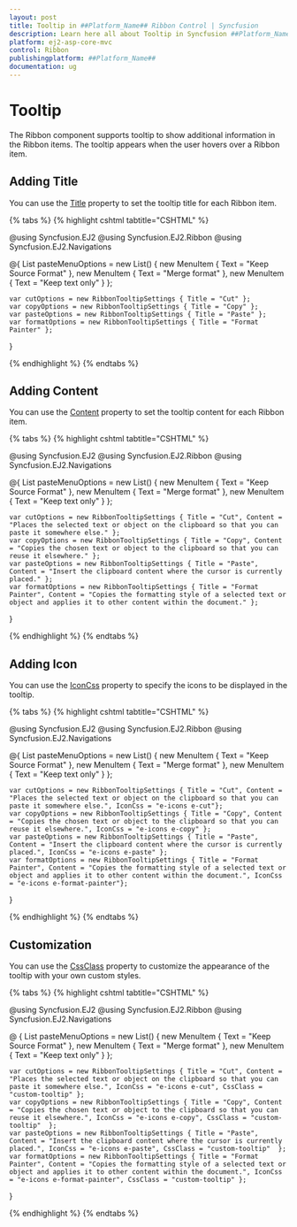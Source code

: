 ```yaml
---
layout: post
title: Tooltip in ##Platform_Name## Ribbon Control | Syncfusion
description: Learn here all about Tooltip in Syncfusion ##Platform_Name## Ribbon control of Syncfusion Essential JS 2 and more.
platform: ej2-asp-core-mvc
control: Ribbon
publishingplatform: ##Platform_Name##
documentation: ug
---
```


# Tooltip

The Ribbon component supports tooltip to show additional information in the Ribbon items. The tooltip appears when the user hovers over a Ribbon item.

## Adding Title

You can use the [Title](https://help.syncfusion.com/cr/aspnetcore-js2/Syncfusion.EJ2.Ribbon.RibbonTooltipSettings.html#Syncfusion_EJ2_Ribbon_RibbonTooltipSettings_Title) property to set the tooltip title for each Ribbon item.

{% tabs %}
{% highlight cshtml tabtitle="CSHTML" %}

@using Syncfusion.EJ2
@using Syncfusion.EJ2.Ribbon
@using Syncfusion.EJ2.Navigations

@{
    List<MenuItem> pasteMenuOptions = new List<MenuItem>() { new MenuItem { Text = "Keep Source Format" }, new MenuItem { Text = "Merge format" }, new MenuItem { Text = "Keep text only" } };

    var cutOptions = new RibbonTooltipSettings { Title = "Cut" };
    var copyOptions = new RibbonTooltipSettings { Title = "Copy" };
    var pasteOptions = new RibbonTooltipSettings { Title = "Paste" };
    var formatOptions = new RibbonTooltipSettings { Title = "Format Painter" };
}

<ejs-ribbon id="ribbon">
    <e-ribbon-tabs>
        <e-ribbon-tab header="Home">
            <e-ribbon-groups>
                <e-ribbon-group header="Clipboard">
                    <e-ribbon-collections>
                        <e-ribbon-collection>
                            <e-ribbon-items>
                                <e-ribbon-item type="SplitButton" ribbonTooltipSettings=pasteOptions>
                                    <e-ribbon-splitButtonsettings iconCss="e-icons e-paste" content="Paste" items=pasteMenuOptions></e-ribbon-splitButtonsettings>
                                </e-ribbon-item>
                            </e-ribbon-items>
                        </e-ribbon-collection>
                        <e-ribbon-collection>
                            <e-ribbon-items>
                                <e-ribbon-item type="Button" ribbonTooltipSettings=cutOptions>
                                    <e-ribbon-buttonsettings iconCss="e-icons e-cut" content="Cut"></e-ribbon-buttonsettings>
                                </e-ribbon-item>
                                <e-ribbon-item type="Button" ribbonTooltipSettings=copyOptions>
                                    <e-ribbon-buttonsettings iconCss="e-icons e-copy" content="Copy"></e-ribbon-buttonsettings>
                                </e-ribbon-item>
                                <e-ribbon-item type="Button" ribbonTooltipSettings=formatOptions>
                                    <e-ribbon-buttonsettings iconCss="e-icons e-format-painter" content="Format Painter"></e-ribbon-buttonsettings>
                                </e-ribbon-item>
                            </e-ribbon-items>
                        </e-ribbon-collection>
                    </e-ribbon-collections>
                </e-ribbon-group>
            </e-ribbon-groups>
        </e-ribbon-tab>
    </e-ribbon-tabs>
</ejs-ribbon>

{% endhighlight %}
{% endtabs %}

## Adding Content

You can use the [Content](https://help.syncfusion.com/cr/aspnetcore-js2/Syncfusion.EJ2.Ribbon.RibbonTooltipSettings.html#Syncfusion_EJ2_Ribbon_RibbonTooltipSettings_Content) property to set the tooltip content for each Ribbon item.

{% tabs %}
{% highlight cshtml tabtitle="CSHTML" %}

@using Syncfusion.EJ2
@using Syncfusion.EJ2.Ribbon
@using Syncfusion.EJ2.Navigations

@{
    List<MenuItem> pasteMenuOptions = new List<MenuItem>() { new MenuItem { Text = "Keep Source Format" }, new MenuItem { Text = "Merge format" }, new MenuItem { Text = "Keep text only" } };

    var cutOptions = new RibbonTooltipSettings { Title = "Cut", Content = "Places the selected text or object on the clipboard so that you can paste it somewhere else." };
    var copyOptions = new RibbonTooltipSettings { Title = "Copy", Content = "Copies the chosen text or object to the clipboard so that you can reuse it elsewhere." };
    var pasteOptions = new RibbonTooltipSettings { Title = "Paste", Content = "Insert the clipboard content where the cursor is currently placed." };
    var formatOptions = new RibbonTooltipSettings { Title = "Format Painter", Content = "Copies the formatting style of a selected text or object and applies it to other content within the document." };
}

<ejs-ribbon id="ribbon">
    <e-ribbon-tabs>
        <e-ribbon-tab header="Home">
            <e-ribbon-groups>
                <e-ribbon-group header="Clipboard">
                    <e-ribbon-collections>
                        <e-ribbon-collection>
                            <e-ribbon-items>
                                <e-ribbon-item type="SplitButton" ribbonTooltipSettings=pasteOptions>
                                    <e-ribbon-splitButtonsettings iconCss="e-icons e-paste" content="Paste" items=pasteMenuOptions></e-ribbon-splitButtonsettings>
                                </e-ribbon-item>
                            </e-ribbon-items>
                        </e-ribbon-collection>
                        <e-ribbon-collection>
                            <e-ribbon-items>
                                <e-ribbon-item type="Button" ribbonTooltipSettings=cutOptions>
                                    <e-ribbon-buttonsettings iconCss="e-icons e-cut" content="Cut"></e-ribbon-buttonsettings>
                                </e-ribbon-item>
                                <e-ribbon-item type="Button" ribbonTooltipSettings=copyOptions>
                                    <e-ribbon-buttonsettings iconCss="e-icons e-copy" content="Copy"></e-ribbon-buttonsettings>
                                </e-ribbon-item>
                                <e-ribbon-item type="Button" ribbonTooltipSettings=formatOptions>
                                    <e-ribbon-buttonsettings iconCss="e-icons e-format-painter" content="Format Painter"></e-ribbon-buttonsettings>
                                </e-ribbon-item>
                            </e-ribbon-items>
                        </e-ribbon-collection>
                    </e-ribbon-collections>
                </e-ribbon-group>
            </e-ribbon-groups>
        </e-ribbon-tab>
    </e-ribbon-tabs>
</ejs-ribbon>

{% endhighlight %}
{% endtabs %}

## Adding Icon

You can use the [IconCss](https://help.syncfusion.com/cr/aspnetcore-js2/Syncfusion.EJ2.Ribbon.RibbonTooltipSettings.html#Syncfusion_EJ2_Ribbon_RibbonTooltipSettings_IconCss) property to specify the icons to be displayed in the tooltip.

{% tabs %}
{% highlight cshtml tabtitle="CSHTML" %}

@using Syncfusion.EJ2
@using Syncfusion.EJ2.Ribbon
@using Syncfusion.EJ2.Navigations

@{
    List<MenuItem> pasteMenuOptions = new List<MenuItem>() { new MenuItem { Text = "Keep Source Format" }, new MenuItem { Text = "Merge format" }, new MenuItem { Text = "Keep text only" } };

    var cutOptions = new RibbonTooltipSettings { Title = "Cut", Content = "Places the selected text or object on the clipboard so that you can paste it somewhere else.", IconCss = "e-icons e-cut"};
    var copyOptions = new RibbonTooltipSettings { Title = "Copy", Content = "Copies the chosen text or object to the clipboard so that you can reuse it elsewhere.", IconCss = "e-icons e-copy" };
    var pasteOptions = new RibbonTooltipSettings { Title = "Paste", Content = "Insert the clipboard content where the cursor is currently placed.", IconCss = "e-icons e-paste" };
    var formatOptions = new RibbonTooltipSettings { Title = "Format Painter", Content = "Copies the formatting style of a selected text or object and applies it to other content within the document.", IconCss = "e-icons e-format-painter"};
}

<ejs-ribbon id="ribbon">
    <e-ribbon-tabs>
        <e-ribbon-tab header="Home">
            <e-ribbon-groups>
                <e-ribbon-group header="Clipboard">
                    <e-ribbon-collections>
                        <e-ribbon-collection>
                            <e-ribbon-items>
                                <e-ribbon-item type="SplitButton" ribbonTooltipSettings=pasteOptions>
                                    <e-ribbon-splitButtonsettings iconCss="e-icons e-paste" content="Paste" items=pasteMenuOptions></e-ribbon-splitButtonsettings>
                                </e-ribbon-item>
                            </e-ribbon-items>
                        </e-ribbon-collection>
                        <e-ribbon-collection>
                            <e-ribbon-items>
                                <e-ribbon-item type="Button" ribbonTooltipSettings=cutOptions>
                                    <e-ribbon-buttonsettings iconCss="e-icons e-cut" content="Cut"></e-ribbon-buttonsettings>
                                </e-ribbon-item>
                                <e-ribbon-item type="Button" ribbonTooltipSettings=copyOptions>
                                    <e-ribbon-buttonsettings iconCss="e-icons e-copy" content="Copy"></e-ribbon-buttonsettings>
                                </e-ribbon-item>
                                <e-ribbon-item type="Button" ribbonTooltipSettings=formatOptions>
                                    <e-ribbon-buttonsettings iconCss="e-icons e-format-painter" content="Format Painter"></e-ribbon-buttonsettings>
                                </e-ribbon-item>
                            </e-ribbon-items>
                        </e-ribbon-collection>
                    </e-ribbon-collections>
                </e-ribbon-group>
            </e-ribbon-groups>
        </e-ribbon-tab>
    </e-ribbon-tabs>
</ejs-ribbon>

{% endhighlight %}
{% endtabs %}

## Customization

You can use the [CssClass](https://help.syncfusion.com/cr/aspnetcore-js2/Syncfusion.EJ2.Ribbon.RibbonTooltipSettings.html#Syncfusion_EJ2_Ribbon_RibbonTooltipSettings_CssClass) property to customize the appearance of the tooltip with your own custom styles.

{% tabs %}
{% highlight cshtml tabtitle="CSHTML" %}

@using Syncfusion.EJ2
@using Syncfusion.EJ2.Ribbon
@using Syncfusion.EJ2.Navigations

@ {
    List<MenuItem> pasteMenuOptions = new List<MenuItem>() { new MenuItem { Text = "Keep Source Format" }, new MenuItem { Text = "Merge format" }, new MenuItem { Text = "Keep text only" } };

    var cutOptions = new RibbonTooltipSettings { Title = "Cut", Content = "Places the selected text or object on the clipboard so that you can paste it somewhere else.", IconCss = "e-icons e-cut", CssClass = "custom-tooltip" };
    var copyOptions = new RibbonTooltipSettings { Title = "Copy", Content = "Copies the chosen text or object to the clipboard so that you can reuse it elsewhere.", IconCss = "e-icons e-copy", CssClass = "custom-tooltip"  };
    var pasteOptions = new RibbonTooltipSettings { Title = "Paste", Content = "Insert the clipboard content where the cursor is currently placed.", IconCss = "e-icons e-paste", CssClass = "custom-tooltip"  };
    var formatOptions = new RibbonTooltipSettings { Title = "Format Painter", Content = "Copies the formatting style of a selected text or object and applies it to other content within the document.", IconCss = "e-icons e-format-painter", CssClass = "custom-tooltip" };
}

<ejs-ribbon id="ribbon">
    <e-ribbon-tabs>
        <e-ribbon-tab header="Home">
            <e-ribbon-groups>
                <e-ribbon-group header="Clipboard">
                    <e-ribbon-collections>
                        <e-ribbon-collection>
                            <e-ribbon-items>
                                <e-ribbon-item type="SplitButton" ribbonTooltipSettings=pasteOptions>
                                    <e-ribbon-splitButtonsettings iconCss="e-icons e-paste" content="Paste" items=pasteMenuOptions></e-ribbon-splitButtonsettings>
                                </e-ribbon-item>
                            </e-ribbon-items>
                        </e-ribbon-collection>
                        <e-ribbon-collection>
                            <e-ribbon-items>
                                <e-ribbon-item type="Button" ribbonTooltipSettings=cutOptions>
                                    <e-ribbon-buttonsettings iconCss="e-icons e-cut" content="Cut"></e-ribbon-buttonsettings>
                                </e-ribbon-item>
                                <e-ribbon-item type="Button" ribbonTooltipSettings=copyOptions>
                                    <e-ribbon-buttonsettings iconCss="e-icons e-copy" content="Copy"></e-ribbon-buttonsettings>
                                </e-ribbon-item>
                                <e-ribbon-item type="Button" ribbonTooltipSettings=formatOptions>
                                    <e-ribbon-buttonsettings iconCss="e-icons e-format-painter" content="Format Painter"></e-ribbon-buttonsettings>
                                </e-ribbon-item>
                            </e-ribbon-items>
                        </e-ribbon-collection>
                    </e-ribbon-collections>
                </e-ribbon-group>
            </e-ribbon-groups>
        </e-ribbon-tab>
    </e-ribbon-tabs>
</ejs-ribbon>

<style>
    :root {
        --borderColor: rgb(72, 72, 72);
        --black: #000000;
    }

    /* To customize the appearance of the tooltip */
    .custom-tooltip.e-ribbon-tooltip.e-popup {
        border: 2px solid var(--borderColor);
        border-radius: 5px;
        background: var(--black);
    }

    /* To customize the arrow of the tooltip */
    .custom-tooltip.e-ribbon-tooltip .e-arrow-tip .e-arrow-tip-inner.e-tip-top,
    .custom-tooltip.e-ribbon-tooltip .e-arrow-tip .e-arrow-tip-inner.e-tip-bottom {
        color: var(--black);
    }

    .custom-tooltip.e-ribbon-tooltip .e-arrow-tip-outer.e-tip-top {
        border-bottom: 8px solid var(--borderColor);
    }

    .custom-tooltip.e-ribbon-tooltip .e-arrow-tip-outer.e-tip-bottom {
        border-top: 8px solid var(--borderColor);
    }

    /* To change the size of the tooltip title */
    .custom-tooltip.e-ribbon-tooltip .e-tip-content .e-ribbon-tooltip-title {
        font-size: 14px;
    }

    /* To change the size of the tooltip content */
    .custom-tooltip.e-ribbon-tooltip .e-tip-content .e-ribbon-text-container .e-ribbon-tooltip-content {
        font-size: 11px;
    }
</style>

{% endhighlight %}
{% endtabs %}